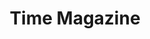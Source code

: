 ---
collection_archive: true
collection_awards: []
collection_category:
  - Kids
  - Science
  - Editorial
  - Reportage
  - Color
collection_content: >-
  For this project I visited the Arizona “March for Medical Freedoms.” Medical
  freedom and medical choice is how the anti-vaxxers are referring to themselves
  to better frame public opinion and perception. The event was lead by state and
  federal lawmakers, Robert F Kennedy JR as the key note speaker, and local
  mothers with anecdotal stories of child tragedies of being vaccine injured.
  One woman pulled me aside and pleaded that I cover the real story, stories of
  children being kidnapped and held hostage jointly by law enforcement and
  medical officials.


  On May 18th marches and rallies were held across the country in response to
  state and federal lawmakers moving to make immunization mandatory by law in
  the wake of the recent measles outbreak.


  Article by Jeffrey Kluger and assigned by Katherine Pomerantz.
collection_cover: https://d1sf55qlb7p6hz.cloudfront.net/antivaxx-5.jpg
collection_cover_mobile: https://d1sf55qlb7p6hz.cloudfront.net/verticalcovers-23.jpg
collection_description: >-
  On May 18th marches and rallies were held across the country in response to
  state and federal lawmakers moving to make immunization mandatory by law in
  the wake of the recent measles outbreak.
collection_exhibition: []
collection_filter: Commissioned + Stock
collection_hidden: false
collection_meta: The Vaccine Battlegrounds
collection_press: []
collection_preview:
  - https://d1sf55qlb7p6hz.cloudfront.net/antivaxx_covers-3.jpg
  - https://d1sf55qlb7p6hz.cloudfront.net/antivaxx_covers-2.jpg
  - https://d1sf55qlb7p6hz.cloudfront.net/antivaxx_covers-1.jpg
  - https://d1sf55qlb7p6hz.cloudfront.net/antivaxx_covers-4.jpg
cover_image: https://d1sf55qlb7p6hz.cloudfront.net/social-34.jpg
date:  
logo: 
navigation_theme: white
px_extra: true
slug: time-magazine-ii
theme_color: "#4DC4D1"
theme_color_all_works: 25CBDD"
title: Time Magazine
collection_blocks:
  - _bookshop_name: collections/media-row-start
    row_alignment: between
  - _bookshop_name: collections/media-element 
    color: "#F9DDB8"
    image: https://d1sf55qlb7p6hz.cloudfront.net/antivaxx-2.jpg
    margin_left: '20'
    margin_y: '100'
    width: '60'
  - _bookshop_name: collections/media-row
    row_alignment: between
  - _bookshop_name: collections/media-element 
    color: "#C6D7E9"
    image:  https://d1sf55qlb7p6hz.cloudfront.net/antivaxx-3.jpg
    margin_left: '20'
    margin_right: 0
    margin_y: '500'
    width: '25'
  - _bookshop_name: collections/media-element 
    color: "#EE8585"
    image:  https://d1sf55qlb7p6hz.cloudfront.net/antivaxx-4.jpg
    margin_left: 0
    margin_right: '5'
    margin_y: '100'
    width: '33'
  - _bookshop_name: collections/media-row
    row_alignment: between
  - _bookshop_name: collections/media-element 
    color: "#5CC5CF"
    image:  https://d1sf55qlb7p6hz.cloudfront.net/antivaxx-5.jpg
    margin_left: '30'
    margin_right: 0
    margin_y: '100'
    width: '60'
  - _bookshop_name: collections/media-row
    row_alignment: between
  - _bookshop_name: collections/media-element 
    color: "#FEDFCD"
    image:  https://d1sf55qlb7p6hz.cloudfront.net/antivaxx-7.jpg
    margin_left: '25'
    margin_right: 0
    margin_y: '600'
    width: '20'
  - _bookshop_name: collections/media-element 
    color: "#FCE692"
    image:  https://d1sf55qlb7p6hz.cloudfront.net/antivaxx-6.jpg
    margin_left: 0
    margin_right: 0
    margin_y: '100'
    width: '45'
  - _bookshop_name: collections/media-row
    row_alignment: between
  - _bookshop_name: collections/media-element 
    color: "#AEC7DE"
    image:  https://d1sf55qlb7p6hz.cloudfront.net/antivaxx-8.jpg
    margin_left: '5'
    margin_right: 0
    margin_y: '200'
    width: '50'
  - _bookshop_name: collections/media-row
    row_alignment: between
  - _bookshop_name: collections/media-element 
    color: "#FCC9C1"
    image:  https://d1sf55qlb7p6hz.cloudfront.net/antivaxx-9.jpg
    margin_left: '10'
    margin_y: '200'
    width: '33'
  - _bookshop_name: collections/media-element 
    color: "#E9CEBF"
    image:  https://d1sf55qlb7p6hz.cloudfront.net/antivaxx-10.jpg
    margin_left: 0
    margin_right: 0
    margin_y: '400'
    width: '50'
  - _bookshop_name: collections/media-row
    row_alignment: between
  - _bookshop_name: collections/media-element 
    color: "#F1F3CF"
    image:  https://d1sf55qlb7p6hz.cloudfront.net/antivaxx-12.jpg
    margin_left: '25'
    margin_right: 0
    margin_y: '100'
    width: '40'
  - _bookshop_name: collections/media-row
    row_alignment: between
  - _bookshop_name: collections/media-element 
    color: "#C2CFDF"
    image:  https://d1sf55qlb7p6hz.cloudfront.net/antivaxx-14.jpg
    margin_left: '15'
    margin_right: 0
    margin_y: '100'
    width: '25'
  - _bookshop_name: collections/media-element 
    color: "#CFE3B4"
    image:  https://d1sf55qlb7p6hz.cloudfront.net/antivaxx-1.jpg
    margin_left: 0
    margin_right: 0
    margin_y: '300'
    width: '55'
  - _bookshop_name: collections/media-row
    row_alignment: between
  - _bookshop_name: collections/media-element 
    color: "#F8E4B1"
    image:  https://d1sf55qlb7p6hz.cloudfront.net/antivaxx-16.jpg
    margin_left: '15'
    margin_y: '100'
    width: '75'
  - _bookshop_name: collections/media-row-end
---